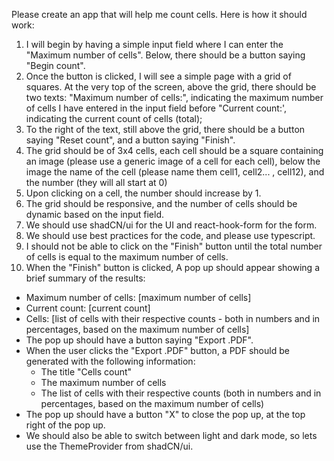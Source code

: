 Please create an app that will help me count cells.
Here is how it should work:

1. I will begin by having a simple input field where I can enter the "Maximum number of cells". Below, there should be a button saying "Begin count".
2. Once the button is clicked, I will see a simple page with a grid of squares. At the very top of the screen, above the grid, there should be two texts:
"Maximum number of cells:", indicating the maximum number of cells I have entered in the input field before
"Current count:', indicating the current count of cells (total);
3. To the right of the text, still above the grid, there should be a button saying "Reset count", and a button saying "Finish".
4. The grid should be of 3x4 cells, each cell should be a square containing an image (please use a generic image of a cell for each cell), below the image the name of the cell (please name them cell1, cell2... , cell12), and the number (they will all start at 0)
5. Upon clicking on a cell, the number should increase by 1.
6. The grid should be responsive, and the number of cells should be dynamic based on the input field.
7. We should use shadCN/ui for the UI and react-hook-form for the form.
8. We should use best practices for the code, and please use typescript.
9. I should not be able to click on the "Finish" button until the total number of cells is equal to the maximum number of cells.
10. When the "Finish" button is clicked, A pop up should appear showing a brief summary of the results:
- Maximum number of cells: [maximum number of cells]
- Current count: [current count]
- Cells: [list of cells with their respective counts - both in numbers and in percentages, based on the maximum number of cells]
- The pop up should have a button saying "Export .PDF".
- When the user clicks the "Export .PDF" button, a PDF should be generated with the following information:
    - The title "Cells count"
    - The maximum number of cells
    - The list of cells with their respective counts (both in numbers and in percentages, based on the maximum number of cells)
- The pop up should have a button "X" to close the pop up, at the top right of the pop up.
- We should also be able to switch between light and dark mode, so lets use the ThemeProvider from shadCN/ui.


